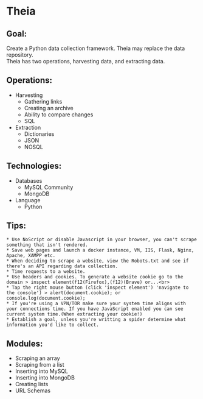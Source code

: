 # Theia
## Goal: 
Create a Python data collection framework. Theia may replace the data repository.<br>
Theia has two operations, harvesting data, and extracting data.
## Operations:
* Harvesting
    * Gathering links
    * Creating an archive
    * Ability to compare changes
    * SQL
* Extraction
    * Dictionaries
    * JSON
    * NOSQL
## Technologies:
* Databases
    * MySQL Community 
    * MongoDB
* Language
    * Python
## Tips:
    * Use NoScript or disable Javascript in your browser, you can't scrape something that isn't rendered.
    * Save web pages and launch a docker instance, VM, IIS, Flask, Nginx, Apache, XAMPP etc.
    * When deciding to scrape a website, view the Robots.txt and see if there's an API regarding data collection.
    * Time requests to a website.
    * Use headers and cookies. To generate a website cookie go to the domain > inspect element(f12(Firefox),(f12)(Brave) or...<br>
    * Tap the right mouse button (click 'inspect element') 'navigate to the console') > alert(document.cookie); or console.log(document.cookie);
    * If you're using a VPN/TOR make sure your system time aligns with your connections time. If you have JavaScript enabled you can see current system time.(When extracting your cookie!)
    * Establish a goal, unless you're writting a spider determine what information you'd like to collect.  
## Modules:
* Scraping an array
* Scraping from a list
* Inserting into MySQL
* Inserting into MongoDB
* Creating lists
* URL Schemas
